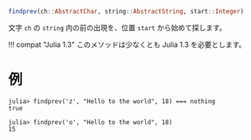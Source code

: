```julia
findprev(ch::AbstractChar, string::AbstractString, start::Integer)
```

文字 `ch` の `string` 内の前の出現を、位置 `start` から始めて探します。

!!! compat "Julia 1.3"
    このメソッドは少なくとも Julia 1.3 を必要とします。


# 例

```jldoctest
julia> findprev('z', "Hello to the world", 18) === nothing
true

julia> findprev('o', "Hello to the world", 18)
15
```

